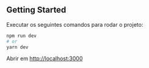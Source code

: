 ## Getting Started

Executar os seguintes comandos para rodar o projeto:

```bash
npm run dev
# or
yarn dev
```

Abrir em [http://localhost:3000](http://localhost:3000)
